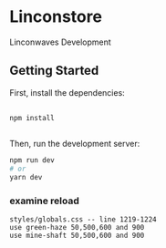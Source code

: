 # Linconstore 
 
Linconwaves Development 
 
## Getting Started 
 
First, install the dependencies: 
 
```bash 
 
npm install 
 
``` 
 
Then, run the development server: 
 
```bash 
npm run dev 
# or 
yarn dev 
``` 
 
### examine reload 
 
```text 
styles/globals.css -- line 1219-1224 
use green-haze 50,500,600 and 900 
use mine-shaft 50,500,600 and 900 
``` 
 
 
 
 
 
 
 
 
 
 
 
 
 
 
 
 
 
 
 
 
 
 
 
 
 
 
 
 
 
 
 
 
 
 
 
 
 
 
 
 
 
 
 
 
 
 
 
 
 
 
 
 
 
 
 
 
 
 
 
 
 
 
 
 
 
 
 
 
 
 
 
 
 


